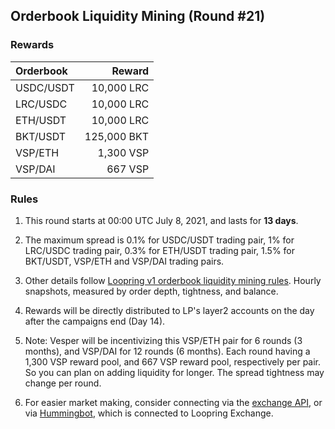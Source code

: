 ## Orderbook Liquidity Mining (Round #21)


### Rewards

| **Orderbook** | **Reward** |
| :--- | ---: |
| USDC/USDT | 10,000 LRC|
| LRC/USDC | 10,000 LRC|
| ETH/USDT | 10,000 LRC|
| BKT/USDT | 125,000 BKT|
| VSP/ETH | 1,300 VSP|
| VSP/DAI | 667 VSP|


### Rules

1) This round starts at 00:00 UTC July 8, 2021, and lasts for **13 days**.

2) The maximum spread is 0.1% for USDC/USDT trading pair, 1% for LRC/USDC trading pair, 0.3% for ETH/USDT trading pair, 1.5% for BKT/USDT, VSP/ETH and VSP/DAI trading pairs.

3) Other details follow [Loopring v1 orderbook liquidity mining rules](https://medium.com/loopring-protocol/loopring-exchange-liquidity-mining-competition-748917b277e6). Hourly snapshots, measured by order depth, tightness, and balance.

4) Rewards will be directly distributed to LP's layer2 accounts on the day after the campaigns end (Day 14).

5) Note: Vesper will be incentivizing this VSP/ETH pair for 6 rounds (3 months), and VSP/DAI for 12 rounds (6 months). Each round having a 1,300 VSP reward pool, and 667 VSP reward pool, respectively per pair. So you can plan on adding liquidity for longer. The spread tightness may change per round.

6) For easier market making, consider connecting via the [exchange API](https://docs.loopring.io/en/), or via [Hummingbot](https://docs.hummingbot.io/exchange-connectors/loopring/), which is connected to Loopring Exchange.
